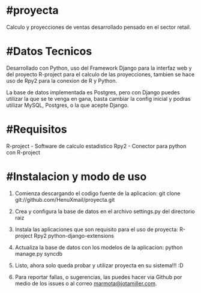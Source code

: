 #proyecta
========

Calculo y proyecciones de ventas desarrollado pensado en el sector retail.

#Datos Tecnicos
========

Desarrollado con Python, uso del Framework Django para la interfaz web y del
proyecto R-project para el calculo de las proyecciones, tambien se hace uso de 
Rpy2 para la conexion de R y Python.

La base de datos implementada es Postgres, pero con Django puedes utilizar
la que se te venga en gana, basta cambiar la config inicial y podras utilizar
MySQL, Postgres, o la que acepte Django.

#Requisitos
========
R-project - Software de calculo estadistico
Rpy2 - Conector para python con R-project

#Instalacion y modo de uso
=======

1) Comienza descargando el codigo fuente de la aplicacion:
 git clone git://github.com/HenuXmail/proyecta.git

2) Crea y configura la base de datos en el archivo settings.py del directorio raiz

3) Instala las aplicaciones que son requisito para el uso de proyecta:
    R-project
    Rpy2
    python-django-extensions

4) Actualiza la base de datos con los modelos de la aplicacion:
    python manage.py syncdb
    
5) Listo, ahora solo queda probar y utilizar proyecta en su sistema!!! :D

6) Para reportar fallas, o sugerencias, las puedes hacer via Github por medio
de los issues o al correo marmota@jotamiller.com.
